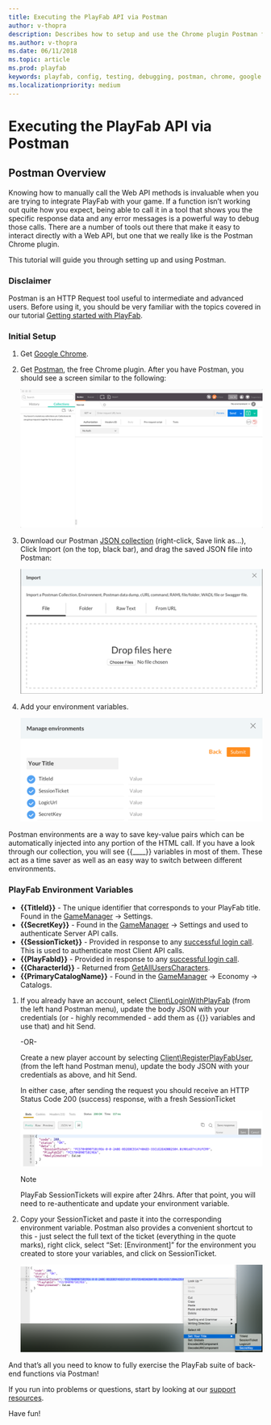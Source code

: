 ```yaml
---
title: Executing the PlayFab API via Postman
author: v-thopra
description: Describes how to setup and use the Chrome plugin Postman for debugging your PlayFab API calls.
ms.author: v-thopra
ms.date: 06/11/2018
ms.topic: article
ms.prod: playfab
keywords: playfab, config, testing, debugging, postman, chrome, google
ms.localizationpriority: medium
---
```


# Executing the PlayFab API via Postman

## Postman Overview

Knowing how to manually call the Web API methods is invaluable when you are trying to integrate PlayFab with your game. If a function isn’t working out quite how you expect, being able to call it in a tool that shows you the specific response data and any error messages is a powerful way to debug those calls. There are a number of tools out there that make it easy to interact directly with a Web API, but one that we really like is the Postman Chrome plugin.

This tutorial will guide you through setting up and using Postman.

### Disclaimer

Postman is an HTTP Request tool useful to intermediate and advanced users. Before using it, you should be very familiar with the topics covered in our tutorial [Getting started with PlayFab](getting-started-with-playfab.md).

### Initial Setup

1. Get [Google Chrome](http://google.com/chrome).
2. Get [Postman](https://www.getpostman.com/), the free Chrome plugin. After you have Postman, you should see a screen similar to the following:

   ![Postman - Blank screen](media/tutorials/postman-blank-screen.png)  

3. Download our Postman [JSON collection](https://api.playfab.com/downloads/postman) (right-click, Save link as...), Click Import (on the top, black bar), and drag the saved JSON file into Postman:

   ![Postman - Import file](media/tutorials/postman-import-file.png)  

4. Add your environment variables.

   ![Postman - Manage Environment variables](media/tutorials/postman-manage-environment-variables.png)  

Postman environments are a way to save key-value pairs which can be automatically injected into any portion of the HTML call. If you have a look through our collection, you will see {{____}} variables in most of them. These act as a time saver as well as an easy way to switch between different environments.

### PlayFab Environment Variables

- **{{TitleId}}** - The unique identifier that corresponds to your PlayFab title. Found in the [GameManager](https://developer.playfab.com/) -> Settings.
- **{{SecretKey}}** - Found in the [GameManager](https://developer.playfab.com/) -> Settings and used to authenticate Server API calls.
- **{{SessionTicket}}** - Provided in response to any [successful login call](https://api.playfab.com/documentation/client#Authentication). This is used to authenticate most Client API calls.
- **{{PlayFabId}}** - Provided in response to any [successful login call](https://api.playfab.com/documentation/client#Authentication).
- **{{CharacterId}}** - Returned from [GetAllUsersCharacters](xref:titleid.playfabapi.com.client.characters.getalluserscharacters).
- **{{PrimaryCatalogName}}** - Found in the [GameManager](https://developer.playfab.com/) -> Economy -> Catalogs.

1. If you already have an account, select [Client\LoginWithPlayFab](xref:titleid.playfabapi.com.client.authentication.loginwithplayfab) (from the left hand Postman menu), update the body JSON with your credentials (or - highly recommended - add them as {{}} variables and use that) and hit Send.

   -OR-

   Create a new player account by selecting [Client\RegisterPlayFabUser](xref:titleid.playfabapi.com.client.authentication.registerplayfabuser), (from the left hand Postman menu), update the body JSON with your credentials as above, and hit Send.

   In either case, after sending the request you should receive an HTTP Status Code 200 (success) response, with a fresh SessionTicket

   ![Postman - Create Session Ticket - Success](media/tutorials/postman-create-session-ticket-success.png)  

   > [!NOTE]
   > PlayFab SessionTickets will expire after 24hrs. After that point, you will need to re-authenticate and update your environment variable.

2. Copy your SessionTicket and paste it into the corresponding environment variable. Postman also provides a convenient shortcut to this - just select the full text of the ticket (everything in the quote marks), right click, select “Set: [Environment]” for the environment you created to store your variables, and click on SessionTicket.

   ![Postman - Session Ticket - Set Environment](media/tutorials/postman-session-ticket-set-environment.png)  

And that’s all you need to know to fully exercise the PlayFab suite of back-end functions via Postman!

If you run into problems or questions, start by looking at our [support resources](https://community.playfab.com/).

Have fun!

